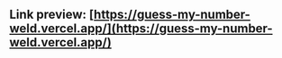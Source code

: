 ## Link preview: [https://guess-my-number-weld.vercel.app/](https://guess-my-number-weld.vercel.app/)

